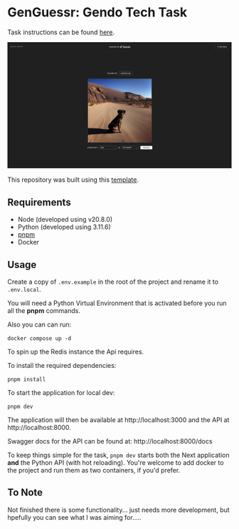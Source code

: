# GenGuessr: Gendo Tech Task

Task instructions can be found [here](https://docs.google.com/document/d/1Sv_0liAbUFcOu9dK0m4UmJfFraB4k9Od4Yt9gnvlTXc/edit?usp=sharing).

![Screenshot of GenGuessr.](/genguessr.png)

This repository was built using this [template](https://github.com/digitros/nextjs-fastapi).

## Requirements

* Node (developed using v20.8.0)
* Python (developed using 3.11.6)
* [pnpm](https://pnpm.io/)
* Docker

## Usage

Create a copy of `.env.example` in the root of the project and rename it to `.env.local`.

You will need a Python Virtual Environment that is activated before you run all the **pnpm** commands.

Also you can can run:

```
docker compose up -d
```

To spin up the Redis instance the Api requires.

To install the required dependencies:

```
pnpm install
```

To start the application for local dev:

```
pnpm dev
```

The application will then be available at http://localhost:3000 and the API at http://localhost:8000.

Swagger docs for the API can be found at: http://localhost:8000/docs

To keep things simple for the task, `pnpm dev` starts both the Next application **and** the Python API (with hot reloading). You're welcome to add docker to the project and run them as two containers, if you'd prefer.


## To Note
Not finished there is some functionality... just needs more development, but hpefully you can see what I was aiming for.....